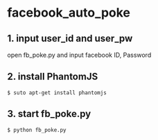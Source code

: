 
# facebook_auto_poke
## 1. input user_id and user_pw
open fb_poke.py and input facebook ID, Password
## 2. install PhantomJS
```
$ suto apt-get install phantomjs
```
## 3. start  fb_poke.py
```
$ python fb_poke.py
```
